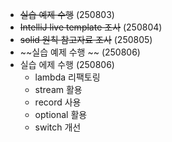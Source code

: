 - ~~실습 예제 수행~~
  (250803)
- ~~IntelliJ live template 조사~~
  (250804)
- ~~solid 원칙 참고자료 조사~~
  (250805)
- ~~실습 예제 수행 ~~
  (250806)
- 실습 에제 수행 (250806)
	- lambda 리팩토링
	- stream 활용
	- record 사용
	- optional 활용
	- switch 개선
